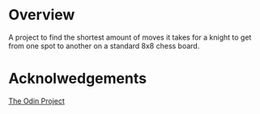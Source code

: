# Overview
A project to find the shortest amount of moves it takes for a knight to get from one spot to another on a standard 8x8 chess board.

# Acknolwedgements
[The Odin Project](https://www.theodinproject.com/lessons/ruby-knights-travails)

